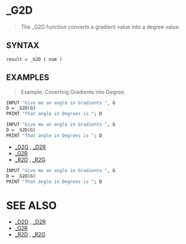 # _G2D
> The _G2D function converts a gradient value into a degree value.

## SYNTAX
`result = _G2D ( num )`

## EXAMPLES
> Example: Coverting Gradients into Degree.

```vb
INPUT "Give me an angle in Gradients ", G
D = _G2D(G)
PRINT "That angle in Degrees is "; D
```


```vb
INPUT "Give me an angle in Gradients ", G
D = _G2D(G)
PRINT "That angle in Degrees is "; D
```

* [_D2G](_D2G.md) , [_D2R](_D2R.md)
* [_G2R](_G2R.md)
* [_R2D](_R2D.md) , [_R2G](_R2G.md)

```vb
INPUT "Give me an angle in Gradients ", G
D = _G2D(G)
PRINT "That angle in Degrees is "; D
```



# SEE ALSO
* [_D2G](_D2G.md) , [_D2R](_D2R.md)
* [_G2R](_G2R.md)
* [_R2D](_R2D.md) , [_R2G](_R2G.md)

